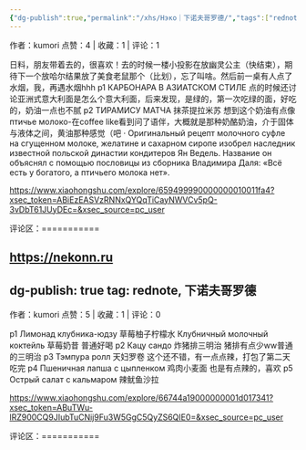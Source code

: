 ```yaml
---
{"dg-publish":true,"permalink":"/xhs/Нэко｜下诺夫哥罗德/","tags":["rednote"]}
---
```


作者：kumori
点赞：4   |   收藏：1   |   评论：1

日料，朋友带着去的，很喜欢！去的时候一楼小投影在放幽灵公主（快结束），期待下一个放哈尔结果放了美食老鼠那个（比划），忘了叫啥。然后前一桌有人点了水烟，我，再遇水烟hhh
p1 КАРБОНАРА В АЗИАТСКОМ СТИЛЕ 点的时候还讨论亚洲式意大利面是怎么个意大利面，后来发现，是绿的，第一次吃绿的面，好吃的，奶油一点也不腻
p2 ТИРАМИСУ МАТЧА 抹茶提拉米苏 想到这个奶油有点像птичье молоко-在coffee like看到问了语伴，大概就是那种奶酪奶油，介于固体与液体之间，黄油那种感觉（吧
· Оригинальный рецепт молочного суфле на сгущенном молоке, желатине и сахарном сиропе изобрел наследник известной польской династии кондитеров Ян Ведель. Название он объяснял с помощью пословицы из сборника Владимира Даля: «Всё есть у богатого, а птичьего молока нет».

https://www.xiaohongshu.com/explore/659499990000000010011fa4?xsec_token=ABiEzEASVzRNNxQYQqTiCayNWVCv5pQ-3vDbT61JUyDEc=&xsec_source=pc_user

评论区：===========

https://nekonn.ru
---
dg-publish: true
tag: rednote, 下诺夫哥罗德
---
作者：kumori
点赞：5   |   收藏：1   |   评论：0

p1 Лимонад клубника-юдзу 草莓柚子柠檬水
Клубничный молочный коктейль 草莓奶昔 普通好喝
p2 Кацу сандо 炸猪排三明治 猪排有点少ww普通的三明治
p3 Тэмпура ролл 天妇罗卷 这个还不错，有一点点辣，打包了第二天吃完
p4 Пшеничная лапша с цыпленком 鸡肉小麦面 也是有点辣的，喜欢
p5 Острый салат с кальмаром 辣鱿鱼沙拉

https://www.xiaohongshu.com/explore/66744a19000000001d017341?xsec_token=ABuTWu-lRZ900CQ9JIubTuCNij9Fu3W5GgC5QyZS6QIE0=&xsec_source=pc_user

评论区：===========

